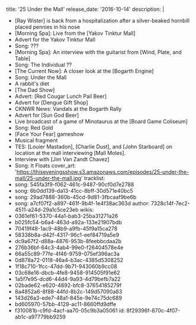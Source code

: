 title: '25 Under the Mall'
release_date: '2016-10-14'
description: |
  - [Ray Wister] is back from a hospitalization after a silver-beaked hornbill placed pennies in his nose
  - [Morning Spa]: Live from the [Yakov Tinktur Mall]
  - Advert for the Yakov Tinktur Mall
  - Song: ???
  - [Morning Spa]: An interview with the guitarist from [Wind, Plate, and Table]
  - Song: The Individual ??
  - [The Current Now]: A closer look at the [Bogarth Engine]
  - Song: Under the Mall
  - A rabbit's diet
  - [The Dad Show]
  - Advert: [Red Cougar Lunch Pail Beer]
  - Advert for [Dengue Gift Shop]
  - CKNWR News: Vandals at the Bogarth Rally
  - Advert for [Sun God Beer]
  - Live broadcast of a game of Minotaurus at the [Board Game Coliseum]
  - Song: Red Gold
  - [Face Your Fear] gameshow
  - Musical fragment
  - TES: [Louier Mastadon], [Charlie Dust], and [John Starboard] on location at the mall interviewing [Mall Moles].
  - Interview with [Jim Van Zandt Chavez]
  - Song: It Floats
cover_art: 'https://thiseveningsshow.s3.amazonaws.com/episodes/25-under-the-mall/25-under-the-mall.jpg'
tracklist:
  -
    song: 545fa3f9-f062-461c-9487-90cf0d7e2788
  -
    song: 6b0dd139-da13-41cc-8bff-30d571e40bc5
  -
    song: 29ad7888-360b-45cd-9d81-3fbcaaf9be6b
  -
    song: a7cf07f2-a897-461f-9b4f-1e4f38ac363d
author: 7328c14f-7ec2-4511-a24d-29a1c5ce23eb
wikis:
  - 0361ef61-5370-44a1-bab3-25ba31271a26
  - b025fc54-b6a4-463d-a92a-133e21907bdb
  - 70419f48-1ac9-48b9-a9fb-45f9a15ca278
  - 58338b8a-d42f-4317-96c1-eef84719a5e9
  - dc9a67f2-d88a-4876-953b-8feebbcdaa2b
  - 276b36bf-64c3-4ab4-99e0-f26404578e4e
  - 66a55c89-77fe-4f46-9759-075ef396ac3a
  - 0d878a72-0118-46a4-b3ac-4385d5308252
  - 1f18c710-1fcc-47dd-9b71-943060b9cc08
  - 03c68e16-dbcb-4fe8-9458-914505f91e62
  - 1a5f7e95-dcd6-44d4-9a93-4d79befb7a22
  - 02bade62-e620-4892-bfc8-37654185279f
  - 8a4852a6-8f88-44fd-8b2c-149d57090a83
  - 143d26a3-ede7-48a1-845e-9e74c75dc689
  - bd605970-57bb-4129-ac11-8660ffd9dffe
  - f310081b-c9fd-4acf-aa70-05c9b3a05061
id: 8f29396f-870c-4f07-ab1c-a97779bb9259
